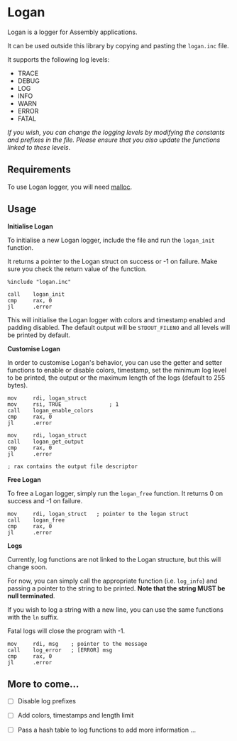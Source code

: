 # Logan

Logan is a logger for Assembly applications.

It can be used outside this library by copying and pasting the `logan.inc` file.

It supports the following log levels:

* TRACE
* DEBUG
* LOG
* INFO
* WARN
* ERROR
* FATAL

*If you wish, you can change the logging levels by modifying the constants and prefixes in the file. Please ensure that you also update the functions linked to these levels*.

## Requirements 

To use Logan logger, you will need [malloc](https://github.com/bla-ce/unstack).

## Usage

**Initialise Logan**

To initialise a new Logan logger, include the file and run the `logan_init` function.

It returns a pointer to the Logan struct on success or -1 on failure. Make sure you check the return value of the function.

```assembly
%include "logan.inc"

call    logan_init
cmp     rax, 0
jl      .error
```

This will initialise the Logan logger with colors and timestamp enabled and padding disabled. The default output will be `STDOUT_FILENO` and all levels will be printed by default.

**Customise Logan**

In order to customise Logan's behavior, you can use the getter and setter functions to enable or disable colors, timestamp, set the minimum log level to be printed, the output or the maximum length of the logs (default to 255 bytes).

```assembly
mov     rdi, logan_struct
mov     rsi, TRUE               ; 1
call    logan_enable_colors
cmp     rax, 0
jl      .error

mov     rdi, logan_struct
call    logan_get_output
cmp     rax, 0
jl      .error

; rax contains the output file descriptor
```

**Free Logan**

To free a Logan logger, simply run the `logan_free` function. 
It returns 0 on success and -1 on failure.

```assembly
mov     rdi, logan_struct   ; pointer to the logan struct
call    logan_free
cmp     rax, 0
jl      .error
```

**Logs**

Currently, log functions are not linked to the Logan structure, but this will change soon.

For now, you can simply call the appropriate function (i.e. `log_info`) and passing a pointer to the string to be printed. **Note that the string MUST be null terminated**.

If you wish to log a string with a new line, you can use the same functions with the `ln` suffix.

Fatal logs will close the program with -1.

```assembly
mov     rdi, msg    ; pointer to the message
call    log_error   ; [ERROR] msg
cmp     rax, 0
jl      .error
```

## More to come...
- [ ] Disable log prefixes
- [ ] Add colors, timestamps and length limit
- [ ] Pass a hash table to log functions to add more information
...


